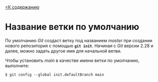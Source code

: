 [<К содержанию](./%D0%9F%D1%80%D0%BE%D1%87%D1%82%D0%B8.md)

# Название ветки по умолчанию

По умолчанию *Git* создаст ветку под названием *master* при создании нового репозитория с помощью **`git init`**. Начиная с *Git* версии 2.28 и далее, можно задать другое имя для начальной ветви.

Чтобы установить *main* в качестве имени ветки по умолчанию, выполните:

```bush=
$ git config --global init.defaultBranch main
```
